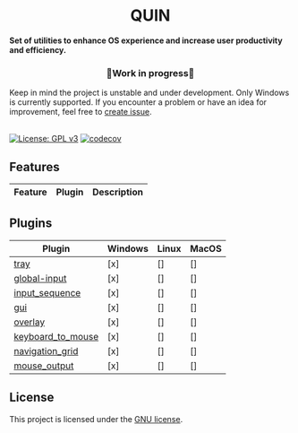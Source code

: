 <div>
    <h1 align="center">QUIN</h1>
    <strong>Set of utilities to enhance OS experience and increase user productivity and efficiency.</strong>
    <h3 align="center">🚧Work in progress🚧</h3>
    <div>
        Keep in mind the project is unstable and under development. Only Windows is currently supported. 
        If you encounter a problem or have an idea for improvement,
        feel free to <a href="https://github.com/lkaratl/quin/issues/new">create issue</a>.
    </div>
</div>
<br>

[![License: GPL v3](https://img.shields.io/badge/License-GPLv3-blue.svg)](https://www.gnu.org/licenses/gpl-3.0)
[![codecov](https://codecov.io/gh/lkaratl/quin/graph/badge.svg?token=VK389L3N3V)](https://codecov.io/gh/lkaratl/quin)

[//]: # (todo ci)
[//]: # (todo maintanence)

## Features

| Feature | Plugin | Description |
|---------|--------|-------------|

[//]: # (todo)

## Plugins

| Plugin                | Windows | Linux | MacOS |
|-----------------------|---------|-------|-------|
| [tray]()              | [x]     | []    | []    |
| [global-input]()      | [x]     | []    | []    |
| [input_sequence]()    | [x]     | []    | []    |
| [gui]()               | [x]     | []    | []    |
| [overlay]()           | [x]     | []    | []    |
| [keyboard_to_mouse]() | [x]     | []    | []    |
| [navigation_grid]()   | [x]     | []    | []    |
| [mouse_output]()      | [x]     | []    | []    |

## License

This project is licensed under the [GNU license](LICENSE).
